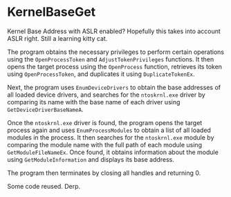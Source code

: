 # KernelBaseGet
Kernel Base Address with ASLR enabled? Hopefully this takes into account ASLR right. Still a learning kitty cat.


The program obtains the necessary privileges to perform certain operations using the `OpenProcessToken` and `AdjustTokenPrivileges` functions. It then opens the target process using the `OpenProcess` function, retrieves its token using `OpenProcessToken`, and duplicates it using `DuplicateTokenEx`.

Next, the program uses `EnumDeviceDrivers` to obtain the base addresses of all loaded device drivers, and searches for the `ntoskrnl.exe` driver by comparing its name with the base name of each driver using `GetDeviceDriverBaseNameA`.

Once the `ntoskrnl.exe` driver is found, the program opens the target process again and uses `EnumProcessModules` to obtain a list of all loaded modules in the process. It then searches for the `ntoskrnl.exe` module by comparing the module name with the full path of each module using `GetModuleFileNameEx`. Once found, it obtains information about the module using `GetModuleInformation` and displays its base address.

The program then terminates by closing all handles and returning 0.


Some code reused.
Derp.


